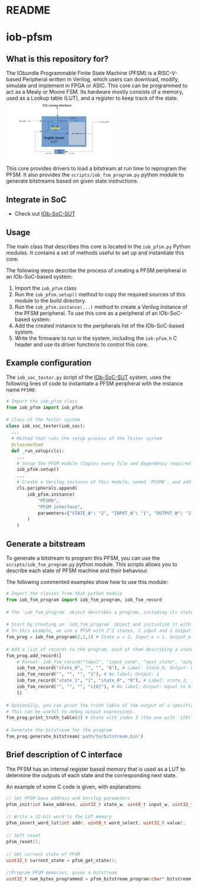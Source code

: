 # README #

# iob-pfsm

## What is this repository for? ##

The IObundle Programmable Finite State Machine (PFSM) is a RISC-V-based Peripheral written in Verilog, which users can download, modify, simulate and implement in FPGA or ASIC.
This core can be programmed to act as a Mealy or Moore FSM.
Its hardware mostly consists of a memory, used as a Lookup table (LUT), and a register to keep track of the state.
<img
  src="/document/figures/PFSM_BD.jpg"
  alt="PFSM_BD.jpg"
  title="PFSM Block Diagram"
  style="display: inline-block; margin: 0 auto; max-width: 300px">

This core provides drivers to load a bitstream at run time to reprogram the PFSM.
It also provides the `scripts/iob_fsm_program.py` python module to generate bitstreams based on given state instructions.

## Integrate in SoC ##

* Check out [IOb-SoC-SUT](https://github.com/IObundle/iob-soc-sut)

## Usage

The main class that describes this core is located in the `iob_pfsm.py` Python modules. It contains a set of methods useful to set up and instantiate this core.

The following steps describe the process of creating a PFSM peripheral in an IOb-SoC-based system:
1) Import the `iob_pfsm` class
2) Run the `iob_pfsm.setup()` method to copy the required sources of this module to the build directory.
3) Run the `iob_pfsm.instance(...)` method to create a Verilog instance of the PFSM peripheral.
To use this core as a peripheral of an IOb-SoC-based system:
  4) Add the created instance to the peripherals list of the IOb-SoC-based system.
  5) Write the firmware to run in the system, including the `iob-pfsm.h` C header and use its driver functions to control this core.

## Example configuration

The `iob_soc_tester.py` script of the [IOb-SoC-SUT](https://github.com/IObundle/iob-soc-sut) system, uses the following lines of code to instantiate a PFSM peripheral with the instance name `PFSM0`:
```Python
# Import the iob_pfsm class
from iob_pfsm import iob_pfsm

# Class of the Tester system
class iob_soc_tester(iob_soc):
  ...
  # Method that runs the setup process of the Tester system
  @classmethod
  def _run_setup(cls):
    ...
    # Setup the PFSM module (Copies every file and dependency required to the build directory)
    iob_pfsm.setup()
    ...
    # Create a Verilog instance of this module, named 'PFSM0', and add it to the peripherals list of the system.
    cls.peripherals.append(
        iob_pfsm.instance(
            "PFSM0",
            "PFSM interface",
            parameters={"STATE_W": "2", "INPUT_W": "1", "OUTPUT_W": "1"},
        )
    )
```

## Generate a bitstream ##

To generate a bitstream to program this PFSM, you can use the `scripts/iob_fsm_program.py` python module.
This scripts allows you to describe each state of PFSM machine and their behaviour.

The following commented examples show how to use this module:
```Python
# Import the classes from that python module
from iob_fsm_program import iob_fsm_program, iob_fsm_record

# The `iob_fsm_program` object describes a program, including its states, for a specific PFSM.

# Start by creating an `iob_fsm_program` object and initialize it with the same parameters as the PFSM used.
# In this example, we use a PFSM with 2^2 states, 1 input and 1 output.
fsm_prog = iob_fsm_program(2,1,1) # State_w = 2, Input_w = 1, Output_w = 1

# Add a list of records to the program, each of them describing a state.
fsm_prog.add_record([
    # Format: iob_fsm_record("label", "input_cond", "next_state", "output_expr")
    iob_fsm_record("state_0", "", "", "0"), # Label: state_0, Output: 0
    iob_fsm_record("", "", "", "1"), # No label; Output: 1
    iob_fsm_record("state_1", "1", "state_0", "0"), # Label: state_1; Jump to `state_0` if input is 1; Output 0
    iob_fsm_record("", "", "", "i[0]"), # No label; Output: equal to bit 0 of input
    ])

# Optionally, you can print the truth table of the output of a specific record.
# This can be useful to debug output expressions.
fsm_prog.print_truth_table(3) # State with index 3 (the one with `i[0]` output_expr)

# Generate the bitstream for the program
fsm_prog.generate_bitstream('path/to/bitstream.bin')
```

## Brief description of C interface ##

The PFSM has an internal register based memory that is used as a LUT to determine the outputs of each state and the corresponding next state.

An example of some C code is given, with explanations:

```C
// Set PFSM base address and Verilog parameters
pfsm_init(int base_address, uint32_t state_w, uint8_t input_w, uint32_t output_w);

// Writa a 32-bit word to the LUT memory
pfsm_insert_word_lut(int addr, uint8_t word_select, uint32_t value);

// Soft reset
pfsm_reset();

// Get current state of PFSM
uint32_t current_state = pfsm_get_state();

//Program PFSM memories, given a bitstream
uint32_t num_bytes_programmed = pfsm_bitstream_program(char* bitstream);
```
